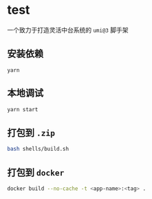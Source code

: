 # test

一个致力于打造灵活中台系统的 `umi@3` 脚手架

## 安装依赖

```
yarn
```

## 本地调试

```bash
yarn start
```

## 打包到 `.zip`

```bash
bash shells/build.sh
```

## 打包到 `docker`

```bash
docker build --no-cache -t <app-name>:<tag> .
```
